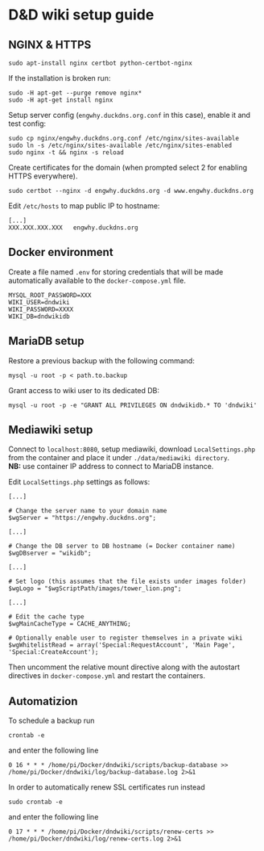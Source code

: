 # D&D wiki setup guide

## NGINX & HTTPS

```(bash)
sudo apt-install nginx certbot python-certbot-nginx
```

If the installation is broken run:

```(bash)
sudo -H apt-get --purge remove nginx*
sudo -H apt-get install nginx
```

Setup server config (`engwhy.duckdns.org.conf` in this case),
enable it and test config:

```(bash)
sudo cp nginx/engwhy.duckdns.org.conf /etc/nginx/sites-available
sudo ln -s /etc/nginx/sites-available /etc/nginx/sites-enabled
sudo nginx -t && nginx -s reload
```

Create certificates for the domain (when prompted select 2 for
enabling HTTPS everywhere).

```(bash)
sudo certbot --nginx -d engwhy.duckdns.org -d www.engwhy.duckdns.org
```

Edit `/etc/hosts` to map public IP to hostname:

```()
[...]
XXX.XXX.XXX.XXX   engwhy.duckdns.org
```

## Docker environment

Create a file named `.env` for storing credentials that will
be made automatically available to the `docker-compose.yml` file.

```()
MYSQL_ROOT_PASSWORD=XXX
WIKI_USER=dndwiki
WIKI_PASSWORD=XXXX
WIKI_DB=dndwikidb
```

## MariaDB setup

Restore a previous backup with the following command:

```()
mysql -u root -p < path.to.backup
```

Grant access to wiki user to its dedicated DB:

```()
mysql -u root -p -e "GRANT ALL PRIVILEGES ON dndwikidb.* TO 'dndwiki'
```

## Mediawiki setup

Connect to `localhost:8080`, setup mediawiki, download `LocalSettings.php`
from the container and place it under `./data/mediawiki directory`.  
**NB:** use container IP address to connect to MariaDB instance.

Edit `LocalSettings.php` settings as follows:

```()
[...]

# Change the server name to your domain name
$wgServer = "https://engwhy.duckdns.org";

[...]

# Change the DB server to DB hostname (= Docker container name)
$wgDBserver = "wikidb";

[...]

# Set logo (this assumes that the file exists under images folder)
$wgLogo = "$wgScriptPath/images/tower_lion.png";

[...]

# Edit the cache type
$wgMainCacheType = CACHE_ANYTHING;

# Optionally enable user to register themselves in a private wiki
$wgWhitelistRead = array('Special:RequestAccount', 'Main Page', 'Special:CreateAccount');
```

Then uncomment the relative mount directive along with the autostart
directives in `docker-compose.yml` and restart the containers.

## Automatizion

To schedule a backup run

```
crontab -e
```

and enter the following line

```
0 16 * * * /home/pi/Docker/dndwiki/scripts/backup-database >> /home/pi/Docker/dndwiki/log/backup-database.log 2>&1
```

In order to automatically renew SSL certificates run instead

```
sudo crontab -e
```

and enter the following line

```
0 17 * * * /home/pi/Docker/dndwiki/scripts/renew-certs >> /home/pi/Docker/dndwiki/log/renew-certs.log 2>&1
```
